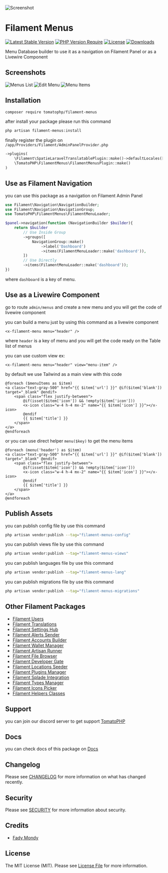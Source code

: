 ![Screenshot](https://raw.githubusercontent.com/tomatophp/filament-menus/master/arts/3x1io-tomato-menus.jpg)

# Filament Menus

[![Latest Stable Version](https://poser.pugx.org/tomatophp/filament-menus/version.svg)](https://packagist.org/packages/tomatophp/filament-menus)
[![PHP Version Require](http://poser.pugx.org/tomatophp/filament-menus/require/php)](https://packagist.org/packages/tomatophp/filament-menus)
[![License](https://poser.pugx.org/tomatophp/filament-menus/license.svg)](https://packagist.org/packages/tomatophp/filament-menus)
[![Downloads](https://poser.pugx.org/tomatophp/filament-menus/d/total.svg)](https://packagist.org/packages/tomatophp/filament-menus)

Menu Database builder to use it as a navigation on Filament Panel or as a Livewire Component

## Screenshots

![Menus List](https://raw.githubusercontent.com/tomatophp/filament-menus/master/arts/resource.png)
![Edit Menu](https://raw.githubusercontent.com/tomatophp/filament-menus/master/arts/edit.png)
![Menu Items](https://raw.githubusercontent.com/tomatophp/filament-menus/master/arts/create-item.png)

## Installation

```bash
composer require tomatophp/filament-menus
```
after install your package please run this command

```bash
php artisan filament-menus:install
```

finally register the plugin on `/app/Providers/Filament/AdminPanelProvider.php`

```php
->plugins(
    \Filament\SpatieLaravelTranslatablePlugin::make()->defaultLocales(['en', 'ar'])
    \TomatoPHP\FilamentMenus\FilamentMenusPlugin::make()
)
```

## Use as Filament Navigation

you can use this package as a navigation on Filament Admin Panel

```php
use Filament\Navigation\NavigationBuilder;
use Filament\Navigation\NavigationGroup;
use TomatoPHP\FilamentMenus\FilamentMenuLoader;

$panel->navigation(function (NavigationBuilder $builder){
    return $builder
        // Use Inside Group
        ->groups([
            NavigationGroup::make()
                ->label('Dashboard')
                ->items(FilamentMenuLoader::make('dashboard')),
        ])
        // Use Directly
        ->items(FilamentMenuLoader::make('dashboard'));
})
```

where `dashboard` is a key of menu.

## Use as a Livewire Component

go to route `admin/menus` and create a new menu and you will get the code of livewire component

you can build a menu just by using this command as a livewire component

```blade 
<x-filament-menu menu="header" />
```

where `header` is a key of menu and you will get the code ready on the Table list of menus

you can use custom view ex:

```blade 
<x-filament-menu menu="header" view="menu-item" />
```

by default we use Tailwind as a main view with this code

```blade
@foreach ($menuItems as $item)
<a class="text-gray-500" href="{{ $item['url'] }}" @if($item['blank']) target="_blank" @endif>
    <span class="flex justify-between">
        @if(isset($item['icon']) && !empty($item['icon']))
        <x-icon class="w-4 h-4 mx-2" name="{{ $item['icon'] }}"></x-icon>
        @endif
        {{ $item['title'] }}
    </span>
</a>
@endforeach
```

or you can use direct helper `menu($key)` to get the menu items

```blade
@foreach (menu('header') as $item)
<a class="text-gray-500" href="{{ $item['url'] }}" @if($item['blank']) target="_blank" @endif>
    <span class="flex justify-between">
        @if(isset($item['icon']) && !empty($item['icon']))
        <x-icon class="w-4 h-4 mx-2" name="{{ $item['icon'] }}"></x-icon>
        @endif
        {{ $item['title'] }}
    </span>
</a>
@endforeach
```

## Publish Assets

you can publish config file by use this command

```bash
php artisan vendor:publish --tag="filament-menus-config"
```

you can publish views file by use this command

```bash
php artisan vendor:publish --tag="filament-menus-views"
```

you can publish languages file by use this command

```bash
php artisan vendor:publish --tag="filament-menus-lang"
```

you can publish migrations file by use this command

```bash
php artisan vendor:publish --tag="filament-menus-migrations"
```

## Other Filament Packages

- [Filament Users](https://www.github.com/tomatophp/filament-users)
- [Filament Translations](https://www.github.com/tomatophp/filament-translations)
- [Filament Settings Hub](https://www.github.com/tomatophp/filament-settings-hub)
- [Filament Alerts Sender](https://www.github.com/tomatophp/filament-alerts)
- [Filament Accounts Builder](https://www.github.com/tomatophp/filament-accounts)
- [Filament Wallet Manager](https://www.github.com/tomatophp/filament-wallet)
- [Filament Artisan Runner](https://www.github.com/tomatophp/filament-artisan)
- [Filament File Browser](https://www.github.com/tomatophp/filament-browser)
- [Filament Developer Gate](https://www.github.com/tomatophp/filament-developer-gate)
- [Filament Locations Seeder](https://www.github.com/tomatophp/filament-locations)
- [Filament Plugins Manager](https://www.github.com/tomatophp/filament-plugins)
- [Filament Splade Integration](https://www.github.com/tomatophp/filament-splade)
- [Filament Types Manager](https://www.github.com/tomatophp/filament-types)
- [Filament Icons Picker](https://www.github.com/tomatophp/filament-icons)
- [Filament Helpers Classes](https://www.github.com/tomatophp/filament-helpers)

## Support

you can join our discord server to get support [TomatoPHP](https://discord.gg/Xqmt35Uh)

## Docs

you can check docs of this package on [Docs](https://docs.tomatophp.com/filament/filament-menus)

## Changelog

Please see [CHANGELOG](CHANGELOG.md) for more information on what has changed recently.

## Security

Please see [SECURITY](SECURITY.md) for more information about security.

## Credits

- [Fady Mondy](https://wa.me/+201207860084)

## License

The MIT License (MIT). Please see [License File](LICENSE.md) for more information.
